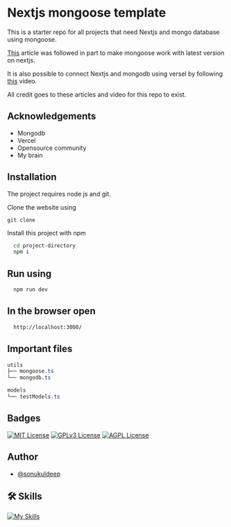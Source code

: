 
# Nextjs mongoose template

This is a starter repo for all projects that need Nextjs and mongo database using mongoose.

[This](https://blog.usmans.me/how-to-use-mongoose-with-nextjs-for-mongodb) article was followed in part to make mongoose work with latest version on nextjs.

It is also possible to connect Nextjs and mongodb using versel by following [this](https://www.youtube.com/watch?v=JIlYroSsInU) video.

All credit goes to these articles and video for this repo to exist. 


## Acknowledgements

 - Mongodb 
 - Vercel
 - Opensource community
 - My brain


## Installation

The project requires node js and git.

Clone the website using
```npm
git clone 
```

Install this project with npm

```bash
  cd project-directory
  npm i
```

## Run using

```bash
  npm run dev
```

## In the browser open

```bash
  http://localhost:3000/
```

## Important files
```css
utils
├── mongoose.ts
└── mongodb.ts

models
└── testModels.ts
```

## Badges

[![MIT License](https://img.shields.io/badge/License-MIT-green.svg)](https://choosealicense.com/licenses/mit/) 
[![GPLv3 License](https://img.shields.io/badge/License-GPL%20v3-yellow.svg)](https://opensource.org/licenses/)
[![AGPL License](https://img.shields.io/badge/license-AGPL-blue.svg)](http://www.gnu.org/licenses/agpl-3.0)


## Author
- [@sonukuldeep](https://www.github.com/sonukuldeep)


## 🛠 Skills

[![My Skills](https://skillicons.dev/icons?i=js,ts,html,css,tailwind,sass,nodejs,react,vue,flask,rust,python,php,solidity,mongodb,mysql,prisma,figma,threejs)](https://github.com/sonukuldeep)